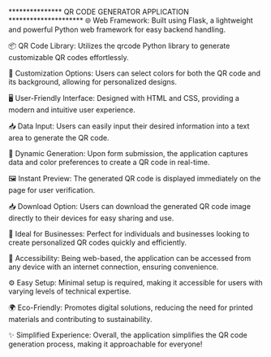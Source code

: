 ***************    QR CODE GENERATOR APPLICATION     *********************
🌐 Web Framework: Built using Flask, a lightweight and powerful Python web framework for easy backend handling.

📦 QR Code Library: Utilizes the qrcode Python library to generate customizable QR codes effortlessly.

🎨 Customization Options: Users can select colors for both the QR code and its background, allowing for personalized designs.

🖥️ User-Friendly Interface: Designed with HTML and CSS, providing a modern and intuitive user experience.

📥 Data Input: Users can easily input their desired information into a text area to generate the QR code.

🔄 Dynamic Generation: Upon form submission, the application captures data and color preferences to create a QR code in real-time.

🖼️ Instant Preview: The generated QR code is displayed immediately on the page for user verification.

📥 Download Option: Users can download the generated QR code image directly to their devices for easy sharing and use.

💼 Ideal for Businesses: Perfect for individuals and businesses looking to create personalized QR codes quickly and efficiently.

📱 Accessibility: Being web-based, the application can be accessed from any device with an internet connection, ensuring convenience.

⚙️ Easy Setup: Minimal setup is required, making it accessible for users with varying levels of technical expertise.

🌍 Eco-Friendly: Promotes digital solutions, reducing the need for printed materials and contributing to sustainability.

✨ Simplified Experience: Overall, the application simplifies the QR code generation process, making it approachable for everyone!
  

